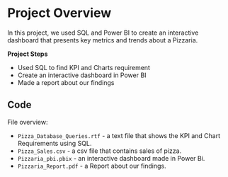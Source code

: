 # Project Overview

In this project, we used SQL and Power BI to create an interactive dashboard that presents key metrics and trends about a Pizzaria.

**Project Steps**

* Used SQL to find KPI and Charts requirement
* Create an interactive dashboard in Power BI
* Made a report about our findings

## Code

File overview:

* `Pizza_Database_Queries.rtf` - a text file that shows the KPI and Chart Requirements using SQL.
* `Pizza_Sales.csv` - a csv file that contains sales of pizza.
* `Pizzaria_pbi.pbix` - an interactive dashboard made in Power Bi.
* `Pizzaria_Report.pdf` - a Report about our findings.
